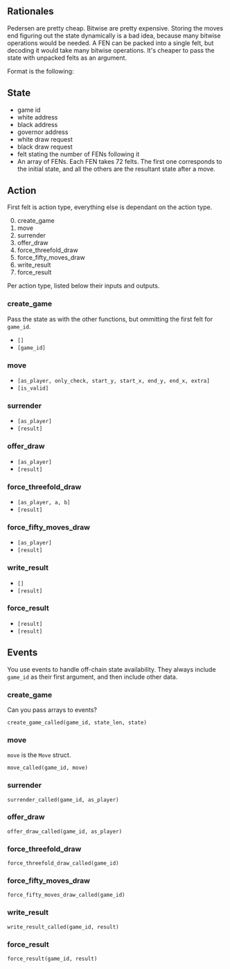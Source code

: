 ## Rationales

Pedersen are pretty cheap. Bitwise are pretty expensive.
Storing the moves end figuring out the state dynamically is a bad idea, because many bitwise operations would be needed.
A FEN can be packed into a single felt, but decoding it would take many bitwise operations. It's cheaper to pass the state with unpacked felts as an argument.

Format is the following:

## State

- game id
- white address
- black address
- governor address
- white draw request
- black draw request
- felt stating the number of FENs following it
- An array of FENs. Each FEN takes 72 felts. The first one corresponds to the initial state, and all the others are the resultant state after a move.

## Action

First felt is action type, everything else is dependant on the action type.

0. create_game
1. move
2. surrender
3. offer_draw
4. force_threefold_draw
5. force_fifty_moves_draw
6. write_result
7. force_result

Per action type, listed below their inputs and outputs.

### create_game

Pass the state as with the other functions, but ommitting the first felt for `game_id`.

- `[]`
- `[game_id]`

### move
- `[as_player, only_check, start_y, start_x, end_y, end_x, extra]`
- `[is_valid]`

### surrender
- `[as_player]`
- `[result]`

### offer_draw
- `[as_player]`
- `[result]`

### force_threefold_draw
- `[as_player, a, b]`
- `[result]`

### force_fifty_moves_draw
- `[as_player]`
- `[result]`

### write_result
- `[]`
- `[result]`

### force_result
- `[result]`
- `[result]`

## Events

You use events to handle off-chain state availability. They always include `game_id` as their first argument, and then include other data.

### create_game

Can you pass arrays to events?

`create_game_called(game_id, state_len, state)`

### move

`move` is the `Move` struct.

`move_called(game_id, move)`

### surrender

`surrender_called(game_id, as_player)`

### offer_draw

`offer_draw_called(game_id, as_player)`

### force_threefold_draw

`force_threefold_draw_called(game_id)`

### force_fifty_moves_draw

`force_fifty_moves_draw_called(game_id)`

### write_result

`write_result_called(game_id, result)`

### force_result

`force_result(game_id, result)`
